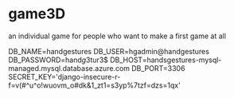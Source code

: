 # game3D
an individual game for people who want to make a first game at all


DB_NAME=handgestures
DB_USER=hgadmin@handgestures
DB_PASSWORD=hand$g3$tur3$
DB_HOST=handsgestures-mysql-managed.mysql.database.azure.com
DB_PORT=3306
SECRET_KEY='django-insecure-r-f=v(#^u^o!wuovm_o#dk&1_zt1=s3yp%7tzf=dzs=1qx'
